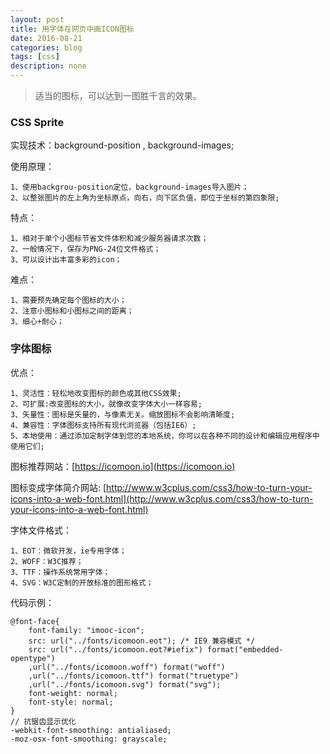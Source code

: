 ```yaml
---
layout: post
title: 用字体在网页中画ICON图标
date: 2016-08-21
categories: blog
tags: [css]
description: none
---
```


> 适当的图标，可以达到一图胜千言的效果。

### CSS Sprite

实现技术：background-position , background-images;

使用原理：

    1、使用backgrou-position定位，background-images导入图片；
    2、以整张图片的左上角为坐标原点，向右，向下区负值，即位于坐标的第四象限;

特点：

    1、相对于单个小图标节省文件体积和减少服务器请求次数；
    2、一般情况下，保存为PNG-24位文件格式；
    3、可以设计出丰富多彩的icon；

难点：

    1、需要预先确定每个图标的大小；
    2、注意小图标和小图标之间的距离；
    3、细心+耐心；

### 字体图标

优点：

    1、灵活性：轻松地改变图标的颜色或其他CSS效果;
    2、可扩展:改变图标的大小，就像改变字体大小一样容易;
    3、矢量性：图标是矢量的，与像素无关。缩放图标不会影响清晰度;
    4、兼容性：字体图标支持所有现代浏览器（包括IE6）;
    5、本地使用：通过添加定制字体到您的本地系统，你可以在各种不同的设计和编辑应用程序中使用它们;

图标推荐网站：[https://icomoon.io](https://icomoon.io)

图标变成字体简介网站: [http://www.w3cplus.com/css3/how-to-turn-your-icons-into-a-web-font.html](http://www.w3cplus.com/css3/how-to-turn-your-icons-into-a-web-font.html)

字体文件格式：

    1、EOT：微软开发，ie专用字体；
    2、WOFF：W3C推荐；
    3、TTF：操作系统常用字体；
    4、SVG：W3C定制的开放标准的图形格式；

代码示例：

    @font-face{
        font-family: "imooc-icon";
        src: url("../fonts/icomoon.eot"); /* IE9 兼容模式 */
        src: url("../fonts/icomoon.eot?#iefix") format("embedded-opentype")
        ,url("../fonts/icomoon.woff") format("woff")
        ,url("../fonts/icomoon.ttf") format("truetype")
        ,url("../fonts/icomoon.svg") format("svg");
        font-weight: normal;
        font-style: normal;
    }
    // 抗锯齿显示优化
    -webkit-font-smoothing: antialiased;
    -moz-osx-font-smoothing: grayscale;
